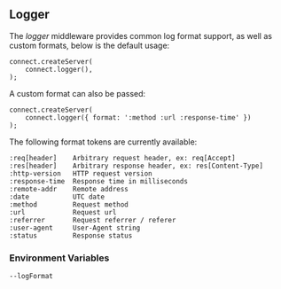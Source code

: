 ## Logger

The _logger_ middleware provides common log format support, as well as custom formats,
below is the default usage:

    connect.createServer(
		connect.logger(),
	);

A custom format can also be passed:

    connect.createServer(
		connect.logger({ format: ':method :url :response-time' })
    );

The following format tokens are currently available:

    :req[header]    Arbitrary request header, ex: req[Accept]
    :res[header]    Arbitrary response header, ex: res[Content-Type]
    :http-version   HTTP request version
    :response-time  Response time in milliseconds
    :remote-addr    Remote address
    :date           UTC date
    :method         Request method
    :url            Request url
    :referrer       Request referrer / referer
    :user-agent     User-Agent string
    :status         Response status

### Environment Variables

    --logFormat